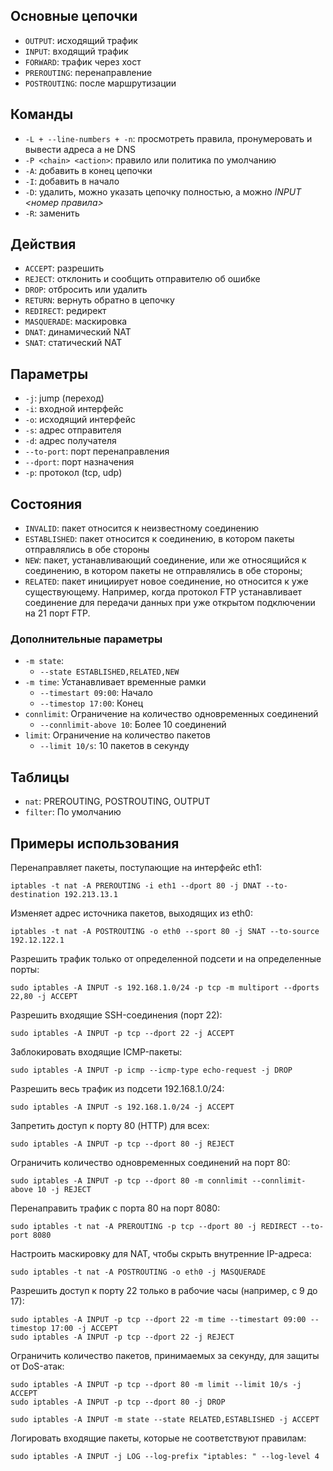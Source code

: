 ## Основные цепочки

- ```OUTPUT```: исходящий трафик
- ```INPUT```: входящий трафик
- ```FORWARD```: трафик через хост
- ```PREROUTING```: перенаправление
- ```POSTROUTING```: после маршрутизации

## Команды

- ```-L + --line-numbers + -n```: просмотреть правила, пронумеровать и вывести адреса а не DNS
- ```-P <chain> <action>```: правило или политика по умолчанию
- ```-A```: добавить в конец цепочки
- ```-I```: добавить в начало
- ```-D```: удалить, можно указать цепочку полностью, а можно *INPUT <номер правила>*
- ```-R```: заменить

## Действия

- ```ACCEPT```: разрешить
- ```REJECT```: отклонить и сообщить отправителю об ошибке
- ```DROP```: отбросить или удалить
- ```RETURN```: вернуть обратно в цепочку
- ```REDIRECT```: редирект
- ```MASQUERADE```: маскировка
- ```DNAT```: динамический NAT
- ```SNAT```: статический NAT

## Параметры

- ```-j```: jump (переход)
- ```-i```: входной интерфейс
- ```-o```: исходящий интерфейс
- ```-s```: адрес отправителя
- ```-d```: адрес получателя
- ```--to-port```: порт перенаправления
- ```--dport```: порт назначения
- ```-p```: протокол (tcp, udp)

## Состояния

- ```INVALID```: пакет относится к неизвестному соединению
- ```ESTABLISHED```: пакет относится к соединению, в котором пакеты отправлялись в обе стороны
- ```NEW```: пакет, устанавливающий соединение, или же относящийся к соединению, в котором пакеты не отправлялись в обе стороны;
- ```RELATED```: пакет инициирует новое соединение, но относится к уже существующему. Например, когда протокол FTP устанавливает соединение для передачи данных при уже открытом подключении на 21 порт FTP.

### Дополнительные параметры

- ```-m state```:
  - ```--state ESTABLISHED,RELATED,NEW```
- ```-m time```: Устанавливает временные рамки
  - ```--timestart 09:00```: Начало
  - ```--timestop 17:00```: Конец
- ```connlimit```: Ограничение на количество одновременных соединений
  - ```--connlimit-above 10```: Более 10 соединений
- ```limit```: Ограничение на количество пакетов
  - ```--limit 10/s```: 10 пакетов в секунду

## Таблицы

- ```nat```: PREROUTING, POSTROUTING, OUTPUT
- ```filter```: По умолчанию

## Примеры использования

Перенаправляет пакеты, поступающие на интерфейс eth1:

```
iptables -t nat -A PREROUTING -i eth1 --dport 80 -j DNAT --to-destination 192.213.13.1
```

Изменяет адрес источника пакетов, выходящих из eth0:

```
iptables -t nat -A POSTROUTING -o eth0 --sport 80 -j SNAT --to-source 192.12.122.1
```

Разрешить трафик только от определенной подсети и на определенные порты:

```
sudo iptables -A INPUT -s 192.168.1.0/24 -p tcp -m multiport --dports 22,80 -j ACCEPT
```

Разрешить входящие SSH-соединения (порт 22):
```
sudo iptables -A INPUT -p tcp --dport 22 -j ACCEPT
```

Заблокировать входящие ICMP-пакеты:
```
sudo iptables -A INPUT -p icmp --icmp-type echo-request -j DROP
```

Разрешить весь трафик из подсети 192.168.1.0/24:
```
sudo iptables -A INPUT -s 192.168.1.0/24 -j ACCEPT
```

Запретить доступ к порту 80 (HTTP) для всех:
```
sudo iptables -A INPUT -p tcp --dport 80 -j REJECT
```

Ограничить количество одновременных соединений на порт 80:
```
sudo iptables -A INPUT -p tcp --dport 80 -m connlimit --connlimit-above 10 -j REJECT
```

Перенаправить трафик с порта 80 на порт 8080:
```
sudo iptables -t nat -A PREROUTING -p tcp --dport 80 -j REDIRECT --to-port 8080
```

Настроить маскировку для NAT, чтобы скрыть внутренние IP-адреса:
```
sudo iptables -t nat -A POSTROUTING -o eth0 -j MASQUERADE
```
  
Разрешить доступ к порту 22 только в рабочие часы (например, с 9 до 17):
```
sudo iptables -A INPUT -p tcp --dport 22 -m time --timestart 09:00 --timestop 17:00 -j ACCEPT
sudo iptables -A INPUT -p tcp --dport 22 -j REJECT
```

Ограничить количество пакетов, принимаемых за секунду, для защиты от DoS-атак:
```
sudo iptables -A INPUT -p tcp --dport 80 -m limit --limit 10/s -j ACCEPT
sudo iptables -A INPUT -p tcp --dport 80 -j DROP
```

```
sudo iptables -A INPUT -m state --state RELATED,ESTABLISHED -j ACCEPT
```

Логировать входящие пакеты, которые не соответствуют правилам:
```
sudo iptables -A INPUT -j LOG --log-prefix "iptables: " --log-level 4
```

